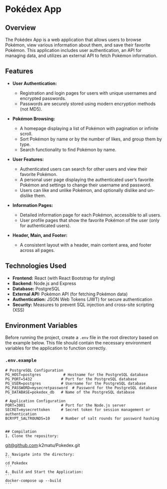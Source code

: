# Pokédex App

## Overview
The Pokédex App is a web application that allows users to browse Pokémon, view various information about them, and save their favorite Pokémon. This application includes user authentication, an API for managing data, and utilizes an external API to fetch Pokémon information.

## Features
- **User Authentication:**
  - Registration and login pages for users with unique usernames and encrypted passwords.
  - Passwords are securely stored using modern encryption methods (not MD5).

- **Pokémon Browsing:**
  - A homepage displaying a list of Pokémon with pagination or infinite scroll.
  - Sort Pokémon by name or by the number of likes, and group them by type.
  - Search functionality to find Pokémon by name.

- **User Features:**
  - Authenticated users can search for other users and view their favorite Pokémon.
  - A personal user page displaying the authenticated user’s favorite Pokémon and settings to change their username and password.
  - Users can like and unlike Pokémon, and optionally dislike and un-dislike them.

- **Information Pages:**
  - Detailed information page for each Pokémon, accessible to all users.
  - User profile pages that show the favorite Pokémon of the user (only for authenticated users).

- **Header, Main, and Footer:**
  - A consistent layout with a header, main content area, and footer across all pages.

## Technologies Used
- **Frontend:** React (with React Bootstrap for styling)
- **Backend:** Node.js and Express
- **Database:** PostgreSQL
- **External API:** Pokémon API (for fetching Pokémon data)
- **Authentication:** JSON Web Tokens (JWT) for secure authentication
- **Security:** Measures to prevent SQL injection and cross-site scripting (XSS)

## Environment Variables

Before running the project, create a `.env` file in the root directory based on the example below. This file should contain the necessary environment variables for the application to function correctly.

### `.env.example`

```plaintext
# PostgreSQL Configuration
PG_HOST=postgres          # Hostname for the PostgreSQL database
PG_PORT=5432             # Port for the PostgreSQL database
PG_USER=postgres         # Username for the PostgreSQL database
PG_PASSWORD=mysecretpassword  # Password for the PostgreSQL database
PG_DATABASE=pokedex_db   # Name of the PostgreSQL database

# Application Configuration
PORT=3001                # Port for the Node.js server
SECRET=mysecrettoken     # Secret token for session management or authentication
BCRYPT_SALTROUNDS=10     # Number of salt rounds for password hashing


## Compilation
1. Clone the repository:
```
git@github.com:k2matu/Pokedex.git
````
2. Navigate into the directory:
```
cd Pokedex
```
4. Build and Start the Application:
```
docker-compose up --build
```